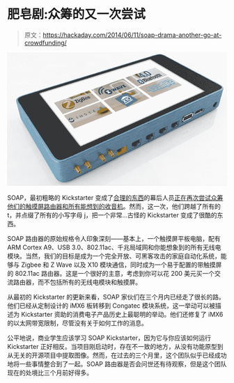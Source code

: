 # 肥皂剧:众筹的又一次尝试

> 原文：<https://hackaday.com/2014/06/11/soap-drama-another-go-at-crowdfunding/>

![SOAP](img/246e990023f112a981a28a407d6773ef.png)

SOAP，最初粗略的 Kickstarter 变成了[合理的东西](http://hackaday.com/2014/03/11/soap-drama-an-interview-with-the-soap-creators/)的幕后人员[正在再次尝试](http://hackaday.com/2014/03/07/soap-the-home-automation-router-and-kickstarter-scam/)[众筹他们的触摸屏路由器和所有能想到的收音机](https://www.indiegogo.com/projects/soap-the-android-tablet-to-replace-your-old-ugly-router)。然而，这一次，他们跨越了所有的 t，并点缀了所有的小写字母 j，把一个非常…古怪的 Kickstarter 变成了很酷的东西。

SOAP 路由器的原始规格令人印象深刻——基本上，一个触摸屏平板电脑，配有 ARM Cortex A9、USB 3.0、802.11ac、千兆局域网和你能想象到的所有无线电模块。当然，我们的目标是成为一个完全开放、可黑客攻击的家庭自动化系统，能够与 Zigbee 和 Z Wave 以及 X10 模块通信，同时成为一个易于配置的带触摸屏的 802.11ac 路由器。这是一个很好的主意，考虑到你可以花 200 美元买一个交流路由器，而不包括所有的无线电模块和触摸屏。

从最初的 Kickstarter 的更新来看，SOAP 家伙们在三个月内已经走了很长的路。他们已经从定制设计的 iMX6 板转移到 Congatec 模块系统，这一举动可以被描述为 Kickstarter 资助的消费电子产品历史上最聪明的举动。他们还修复了 iMX6 的以太网带宽限制，尽管没有关于如何工作的消息。

公平地说，商业学生应该学习 SOAP Kickstarter，因为它与你应该如何运行 Kickstarter 正好相反。当项目刚启动时，存在不一致的地方，从没有功能原型到从无关的开源项目中提取图像。然而，在过去的三个月里，这个团队似乎已经成功地将一些事情整合到了一起。SOAP 路由器是否会问世还有待观察，但是这个团队现在的处境比三个月前好得多。
